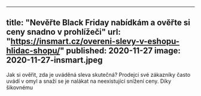 
---
title: "Nevěřte Black Friday nabídkám a ověřte si ceny snadno v prohlížeči"
url: "https://insmart.cz/overeni-slevy-v-eshopu-hlidac-shopu/"
published: 2020-11-27
image: 2020-11-27-insmart.jpeg
---

Jak si ověřit, zda je uváděná sleva skutečná? Prodejci své zákazníky často uvádí v omyl a snaží se je nalákat na neexistující snížení ceny. Díky šikovnému
